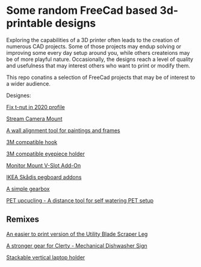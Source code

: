 # Some random FreeCad based 3d-printable designs

Exploring the capabilities of a 3D printer often leads to the creation of numerous CAD projects. Some of those projects may endup solving or improving some every day setup around you, while others createions may be of more playful nature. Occasionally, the designs reach a level of quality and usefulness that may interest others who want to print or modify them.

This repo conatins a selection of FreeCad projects that may be of interest to a wider audience.

Designes:

[Fix t-nut in 2020 profile](fix-t-nut-in-2020-profile/README.md)

[Stream Camera Mount](stream-camera-mount/README.md)

[A wall alignment tool for paintings and frames](wall-alignment-tool-for-paintings/README.md)

[3M compatible hook](3M-command-strip-competable-designs/3M-compatible-hook/README.md)

[3M compatible eyepiece holder](3M-command-strip-competable-designs/eyepiece-holder/README.md)

[Monitor Mount V-Slot Add-On](vslot-monitor-mount/README.md)

[IKEA Skådis pegboard addons](skådis/README.md)

[A simple gearbox](simple-gearbox/README.md)

[PET upcucling - A distance tool for self watering PET setup](pet-upcycling/README.md)


## Remixes

[An easier to print version of the Utility Blade Scraper Leg](remix/utility-blade-scraper-leg/README.md)

[A stronger gear for Clerty - Mechanical Dishwasher Sign](remix/clerty-mechanical-dishwasher-sign/README.md)

[Stackable vertical laptop holder](remix/stackable-vertical-laptop-holder/README.md)

